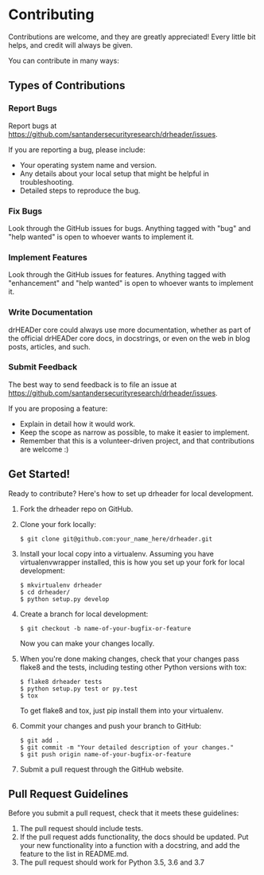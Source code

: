 # Contributing

Contributions are welcome, and they are greatly appreciated\! Every
little bit helps, and credit will always be given.

You can contribute in many ways:

## Types of Contributions

### Report Bugs

Report bugs at <https://github.com/santandersecurityresearch/drheader/issues>.

If you are reporting a bug, please include:

  - Your operating system name and version.
  - Any details about your local setup that might be helpful in
    troubleshooting.
  - Detailed steps to reproduce the bug.

### Fix Bugs

Look through the GitHub issues for bugs. Anything tagged with "bug" and
"help wanted" is open to whoever wants to implement it.

### Implement Features

Look through the GitHub issues for features. Anything tagged with
"enhancement" and "help wanted" is open to whoever wants to implement
it.

### Write Documentation

drHEADer core could always use more documentation, whether as part of
the official drHEADer core docs, in docstrings, or even on the web in
blog posts, articles, and such.

### Submit Feedback

The best way to send feedback is to file an issue at
<https://github.com/santandersecurityresearch/drheader/issues>.

If you are proposing a feature:

  - Explain in detail how it would work.
  - Keep the scope as narrow as possible, to make it easier to
    implement.
  - Remember that this is a volunteer-driven project, and that
    contributions are welcome :)

## Get Started\!

Ready to contribute? Here's how to set up
<span class="title-ref">drheader</span> for local development.

1.  Fork the <span class="title-ref">drheader</span> repo on GitHub.

2.  Clone your fork locally:
    
        $ git clone git@github.com:your_name_here/drheader.git

3.  Install your local copy into a virtualenv. Assuming you have
    virtualenvwrapper installed, this is how you set up your fork for
    local development:
    
        $ mkvirtualenv drheader
        $ cd drheader/
        $ python setup.py develop

4.  Create a branch for local development:
    
        $ git checkout -b name-of-your-bugfix-or-feature
    
    Now you can make your changes locally.

5.  When you're done making changes, check that your changes pass flake8
    and the tests, including testing other Python versions with tox:
    
        $ flake8 drheader tests
        $ python setup.py test or py.test
        $ tox
    
    To get flake8 and tox, just pip install them into your virtualenv.

6.  Commit your changes and push your branch to GitHub:
    
        $ git add .
        $ git commit -m "Your detailed description of your changes."
        $ git push origin name-of-your-bugfix-or-feature

7.  Submit a pull request through the GitHub website.

## Pull Request Guidelines

Before you submit a pull request, check that it meets these guidelines:

1.  The pull request should include tests.
2.  If the pull request adds functionality, the docs should be updated.
    Put your new functionality into a function with a docstring, and add
    the feature to the list in README.md.
3.  The pull request should work for Python 3.5, 3.6 and 3.7
